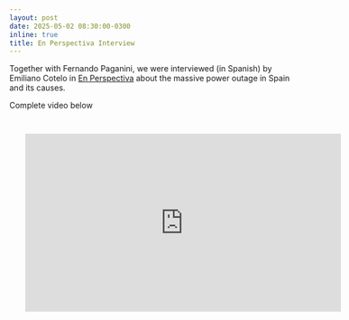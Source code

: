 ```yaml
---
layout: post
date: 2025-05-02 08:30:00-0300
inline: true
title: En Perspectiva Interview
---
```


Together with Fernando Paganini, we were interviewed (in Spanish) by Emiliano Cotelo in [En Perspectiva](https://enperspectiva.uy/) about the massive power outage in Spain and its causes.

Complete video below

<div style="padding:2em">
<iframe width="560" height="315" src="https://www.youtube.com/embed/QudCrweX4e8?si=e9xKzVIkahxqZMpQ" title="YouTube video player" frameborder="0" allow="accelerometer; autoplay; clipboard-write; encrypted-media; gyroscope; picture-in-picture; web-share" referrerpolicy="strict-origin-when-cross-origin" allowfullscreen></iframe>
</div>
